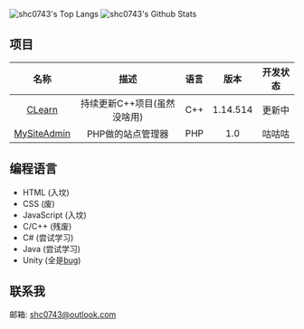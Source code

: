 ![shc0743's Top Langs](https://github-readme-stats.vercel.app/api/top-langs/?username=shc0743&line_height=35)
![shc0743's Github Stats](https://github-readme-stats.vercel.app/api?username=shc0743&show_icons=true&count_private=true&line_height=33.5)

<!---->
## 项目

|名称|描述|语言|版本|开发状态|
|:-:|:-:|:-:|:-:|:-:|
|[CLearn](https://github.com/shc0743/CLearn)|持续更新C++项目(虽然没啥用)|C++|1.14.514|更新中|
|[MySiteAdmin](https://github.com/shc0743/mysiteadmin)|PHP做的站点管理器|PHP|1.0|咕咕咕|

## 编程语言

- HTML (入坟)
- CSS (废)
- JavaScript (入坟)
- C/C++ (残废)
- C# (尝试学习)
- Java (尝试学习)
- Unity \(全是[bug](https://github.com/shc0743#bugyyds)\)

## 联系我

<!--哔哩哔哩: [哔哩哔哩](https://space.bilibili.com/524012243)-->

邮箱: shc0743@outlook.com
<!---->

<!--# ruaaaa~杀~~戮~~光~~环~~-->

<!--
- 👋 Hi, I’m @shc0743
- 👀 I’m interested in ...
- 🌱 I’m currently learning ... cpp,python,java
- 💞️ I’m looking to collaborate on ...
- 📫 How to reach me ... shc0743@outlook.com

< !---
shc0743/shc0743 is a ✨ special ✨ repository because its `README.md` (this file) appears on your GitHub profile.
You can click the Preview link to take a look at your changes.
--- >
-->
